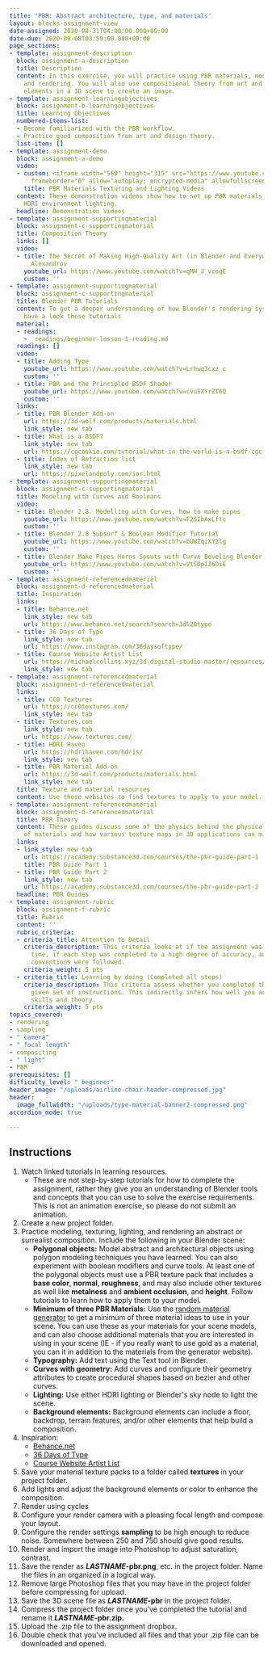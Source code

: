 ```yaml
---
title: 'PBR: Abstract architecture, type, and materials'
layout: blocks-assignment-view
date-assigned: 2020-08-31T04:00:00.000+00:00
date-due: 2020-09-08T03:59:00.000+00:00
page_sections:
- template: assignment-description
  block: assignment-a-description
  title: Description
  content: In this exercise, you will practice using PBR materials, modeling, lighting,
    and rendering. You will also use compositional theory from art and design to organize
    elements in a 3D scene to create an image.
- template: assignment-learningobjectives
  block: assignment-b-learningobjectives
  title: Learning Objectives
  numbered-items-list:
  - Become familiarized with the PBR workflow.
  - Practice good composition from art and design theory.
  list-item: []
- template: assignment-demo
  block: assignment-a-demo
  video:
  - custom: <iframe width="560" height="315" src="https://www.youtube.com/embed/videoseries?list=PL-V2nChTadrVzwK_273DPBW9SzcZpxu77"
      frameborder="0" allow="autoplay; encrypted-media" allowfullscreen></iframe>
    title: PBR Materials Texturing and Lighting Videos
  content: These demonstration videos show how to set up PBR materials and realistic
    HDRI environment lighting.
  headline: Demonstration Videos
- template: assignment-supportingmaterial
  block: assignment-c-supportingmaterial
  title: Composition Theory
  links: []
  video:
  - title: The Secret of Making High-Quality Art (in Blender and Everywhere) by Gleb
      Alexandrov
    youtube_url: https://www.youtube.com/watch?v=qMH_J_vcoqE
    custom: ''
- template: assignment-supportingmaterial
  block: assignment-c-supportingmaterial
  title: Blender PBR Tutorials
  content: To get a deeper understanding of how Blender's rendering system works,
    have a look these tutorials
  material:
  - readings:
    - _readings/beginner-lesson-1-reading.md
  readings: []
  video:
  - title: Adding Type
    youtube_url: https://www.youtube.com/watch?v=Lrhwq3cxz_c
    custom: ''
  - title: PBR and the Principled BSDF Shader
    youtube_url: https://www.youtube.com/watch?v=cvu5XYrZT6Q
    custom: ''
  links:
  - title: PBR Blender Add-on
    url: https://3d-wolf.com/products/materials.html
    link_style: new tab
  - title: What is a BSDF?
    link_style: new tab
    url: https://cgcookie.com/tutorial/what-in-the-world-is-a-bsdf-cgc-weekly-16
  - title: Index of Refraction list
    link_style: new tab
    url: https://pixelandpoly.com/ior.html
- template: assignment-supportingmaterial
  block: assignment-c-supportingmaterial
  title: Modeling with Curves and Booleans
  video:
  - title: Blender 2.8. Modelling with Curves, how to make pipes
    youtube_url: https://www.youtube.com/watch?v=F2SIbAxLftc
    custom: ''
  - title: Blender 2.8 Subsurf & Boolean Modifier Tutorial
    youtube_url: https://www.youtube.com/watch?v=bUWZqiXY2lg
    custom: ''
  - title: Blender Make Pipes Horns Spouts with Curve Beveling Blender 2.8
    youtube_url: https://www.youtube.com/watch?v=VtSDpIZ6DiE
    custom: ''
- template: assignment-referencedmaterial
  block: assignment-d-referencedmaterial
  title: Inspiration
  links:
  - title: Behance.net
    link_style: new tab
    url: https://www.behance.net/search?search=3d%20type
  - title: 36 Days of Type
    link_style: new tab
    url: https://www.instagram.com/36daysoftype/
  - title: Course Website Artist List
    url: https://michaelcollins.xyz/3d-digital-studio-master/resources/inspiration/
    link_style: new tab
- template: assignment-referencedmaterial
  block: assignment-d-referencedmaterial
  links:
  - title: CC0 Textures
    url: https://cc0textures.com/
    link_style: new tab
  - title: Textures.com
    link_style: new tab
    url: https://www.textures.com/
  - title: HDRI Haven
    url: https://hdrihaven.com/hdris/
    link_style: new tab
  - title: PBR Material Add-on
    url: https://3d-wolf.com/products/materials.html
    link_style: new tab
  title: Texture and material resources
  content: Use these websites to find textures to apply to your model.
- template: assignment-referencedmaterial
  block: assignment-d-referencedmaterial
  title: PBR Theory
  content: These guides discuss some of the physics behind the physical properties
    of materials and how various texture maps in 3D applications can mimic these properties.
  links:
  - link_style: new tab
    url: https://academy.substance3d.com/courses/the-pbr-guide-part-1
    title: PBR Guide Part 1
  - title: PBR Guide Part 2
    link_style: new tab
    url: https://academy.substance3d.com/courses/the-pbr-guide-part-2
  headline: PBR Guides
- template: assignment-rubric
  block: assignment-f-rubric
  title: Rubric
  content: ''
  rubric_criteria:
  - criteria_title: Attention to Detail
    criteria_description: This criteria looks at if the assignment was submitted on
      time, if each step was completed to a high degree of accuracy, and if file naming
      conventions were followed.
    criteria_weight: 5 pts
  - criteria_title: Learning by doing (Completed all steps)
    criteria_description: This criteria assess whether you completed the assignment's
      given set of instructions. This indirectly infers how well you acquired foundational
      skills and theory.
    criteria_weight: 5 pts
topics_covered:
- rendering
- sampling
- " camera"
- " focal length"
- compositing
- " light"
- PBR
prerequisites: []
difficulty_level: " beginner"
header_image: "/uploads/airline-chair-header-compressed.jpg"
header:
  image_fullwidth: "/uploads/type-material-banner2-compressed.png"
accordion_mode: true

---
```

## Instructions

 1. Watch linked tutorials in learning resources.
    * These are not step-by-step tutorials for how to complete the assignment, rather they give you an understanding of Blender tools and concepts that you can use to solve the exercise requirements. This is not an animation exercise, so please do not submit an animation.
 2. Create a new project folder.
 3. Practice modeling, texturing, lighting, and rendering an abstract or surrealist composition. Include the following in your Blender scene:
    * **Polygonal objects:** Model abstract and architectural objects using polygon modeling techniques you have learned. You can also experiment with boolean modifiers and curve tools. At least one of the polygonal objects must use a PBR texture pack that includes a **base color**, **normal**, **roughness**, and may also include other textures as well like **metalness** and **ambient occlusion**, and **height**. Follow tutorials to learn how to apply them to your model.
    * **Minimum of three PBR Materials:** Use the [random material generator](https://perchance.org/building-material) to get a minimum of three material ideas to use in your scene. You can use these as your materials for your scene models, and can also choose additional materials that you are interested in using in your scene (IE - if you really want to use gold as a material, you can it in addition to the materials from the generator website). 
    * **Typography:** Add text using the Text tool in Blender.
    * **Curves with geometry:** Add curves and configure their geometry attributes to create procedural shapes based on bezier and other curves.
    * **Lighting:** Use either HDRI lighting or Blender's sky node to light the scene.
    * **Background elements:** Background elements can include a floor, backdrop, terrain features, and/or other elements that help build a composition.
 4. Inspiration:
    * [Behance.net](https://www.behance.net/search?search=3d%20type)
    * [36 Days of Type](https://www.instagram.com/36daysoftype/)
    * [Course Website Artist List](https://michaelcollins.xyz/3d-digital-studio-master/resources/inspiration/)
 5. Save your material texture packs to a folder called **textures** in your project folder.
 6. Add lights and adjust the background elements or color to enhance the composition.
 7. Render using cycles
 8. Configure your render camera with a pleasing focal length and compose your layout.
 9. Configure the render settings **sampling** to be high enough to reduce noise. Somewhere between 250 and 750 should give good results.
10. Render and import the image into Photoshop to adjust saturation, contrast.
11. Save the render as **_LASTNAME_-pbr.png**, etc. in the project folder. Name the files in an organized in a logical way.
12. Remove large Photoshop files that you may have in the project folder before compressing for upload.
13. Save the 3D scene file as **_LASTNAME_-pbr** in the project folder.
14. Compress the project folder once you’ve completed the tutorial and rename it **_LASTNAME_-pbr.zip.**
15. Upload the .zip file to the assignment dropbox.
16. Double check that you've included all files and that your .zip file can be downloaded and opened.